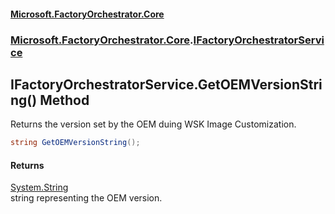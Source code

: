 #### [Microsoft.FactoryOrchestrator.Core](./Microsoft-FactoryOrchestrator-Core.md 'Microsoft.FactoryOrchestrator.Core')
### [Microsoft.FactoryOrchestrator.Core](./Microsoft-FactoryOrchestrator-Core.md 'Microsoft.FactoryOrchestrator.Core').[IFactoryOrchestratorService](./Microsoft-FactoryOrchestrator-Core-IFactoryOrchestratorService.md 'Microsoft.FactoryOrchestrator.Core.IFactoryOrchestratorService')
## IFactoryOrchestratorService.GetOEMVersionString() Method
Returns the version set by the OEM duing WSK Image Customization.  
```csharp
string GetOEMVersionString();
```
#### Returns
[System.String](https://docs.microsoft.com/en-us/dotnet/api/System.String 'System.String')  
string representing the OEM version.  
